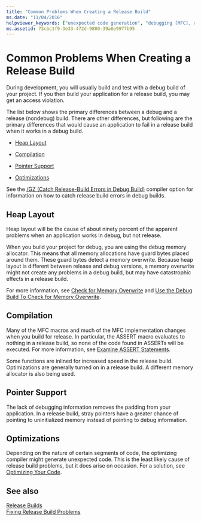 ```yaml
---
title: "Common Problems When Creating a Release Build"
ms.date: "11/04/2016"
helpviewer_keywords: ["unexpected code generation", "debugging [MFC], release builds", "release builds, troubleshooting", "stray pointers", "debug builds, difference from release builds", "MFC [C++], release builds", "heap layout problems", "pointers, stray", "release builds, building applications", "debug memory allocator", "optimization [C++], compiler", "projects [C++], debug configuration", "troubleshooting release builds", "memory [C++], overwrites"]
ms.assetid: 73cbc1f9-3e33-472d-9880-39a8e9977b95
---
```

# Common Problems When Creating a Release Build

During development, you will usually build and test with a debug build of your project. If you then build your application for a release build, you may get an access violation.

The list below shows the primary differences between a debug and a release (nondebug) build. There are other differences, but following are the primary differences that would cause an application to fail in a release build when it works in a debug build.

- [Heap Layout](#_core_heap_layout)

- [Compilation](#_core_compilation)

- [Pointer Support](#_core_pointer_support)

- [Optimizations](#_core_optimizations)

See the [/GZ (Catch Release-Build Errors in Debug Build)](reference/gz-enable-stack-frame-run-time-error-checking.md) compiler option for information on how to catch release build errors in debug builds.

##  <a name="_core_heap_layout"></a> Heap Layout

Heap layout will be the cause of about ninety percent of the apparent problems when an application works in debug, but not release.

When you build your project for debug, you are using the debug memory allocator. This means that all memory allocations have guard bytes placed around them. These guard bytes detect a memory overwrite. Because heap layout is different between release and debug versions, a memory overwrite might not create any problems in a debug build, but may have catastrophic effects in a release build.

For more information, see [Check for Memory Overwrite](checking-for-memory-overwrites.md) and [Use the Debug Build To Check for Memory Overwrite](using-the-debug-build-to-check-for-memory-overwrite.md).

##  <a name="_core_compilation"></a> Compilation

Many of the MFC macros and much of the MFC implementation changes when you build for release. In particular, the ASSERT macro evaluates to nothing in a release build, so none of the code found in ASSERTs will be executed. For more information, see [Examine ASSERT Statements](using-verify-instead-of-assert.md).

Some functions are inlined for increased speed in the release build. Optimizations are generally turned on in a release build. A different memory allocator is also being used.

##  <a name="_core_pointer_support"></a> Pointer Support

The lack of debugging information removes the padding from your application. In a release build, stray pointers have a greater chance of pointing to uninitialized memory instead of pointing to debug information.

##  <a name="_core_optimizations"></a> Optimizations

Depending on the nature of certain segments of code, the optimizing compiler might generate unexpected code. This is the least likely cause of release build problems, but it does arise on occasion. For a solution, see [Optimizing Your Code](optimizing-your-code.md).

## See also

[Release Builds](release-builds.md)<br/>
[Fixing Release Build Problems](fixing-release-build-problems.md)
